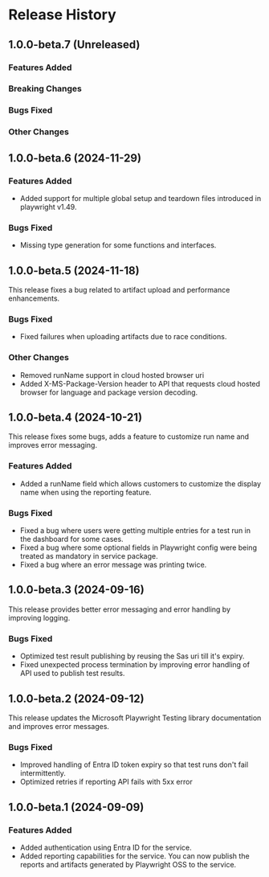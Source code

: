# Release History

## 1.0.0-beta.7 (Unreleased)

### Features Added

### Breaking Changes

### Bugs Fixed

### Other Changes

## 1.0.0-beta.6 (2024-11-29)

### Features Added

- Added support for multiple global setup and teardown files introduced in playwright v1.49.

### Bugs Fixed

- Missing type generation for some functions and interfaces.

## 1.0.0-beta.5 (2024-11-18)

This release fixes a bug related to artifact upload and performance enhancements.

### Bugs Fixed

- Fixed failures when uploading artifacts due to race conditions.

### Other Changes

- Removed runName support in cloud hosted browser uri
- Added X-MS-Package-Version header to API that requests cloud hosted browser for language and package version decoding.

## 1.0.0-beta.4 (2024-10-21)

This release fixes some bugs, adds a feature to customize run name and improves error messaging.

### Features Added

- Added a runName field which allows customers to customize the display name when using the reporting feature.

### Bugs Fixed

- Fixed a bug where users were getting multiple entries for a test run in the dashboard for some cases.
- Fixed a bug where some optional fields in Playwright config were being treated as mandatory in service package.
- Fixed a bug where an error message was printing twice.

## 1.0.0-beta.3 (2024-09-16)

This release provides better error messaging and error handling by improving logging.

### Bugs Fixed

- Optimized test result publishing by reusing the Sas uri till it's expiry.
- Fixed unexpected process termination by improving error handling of API used to publish test results.

## 1.0.0-beta.2 (2024-09-12)

This release updates the Microsoft Playwright Testing library documentation and improves error messages.

### Bugs Fixed

- Improved handling of Entra ID token expiry so that test runs don't fail intermittently.
- Optimized retries if reporting API fails with 5xx error

## 1.0.0-beta.1 (2024-09-09)

### Features Added

- Added authentication using Entra ID for the service.
- Added reporting capabilities for the service. You can now publish the reports and artifacts generated by Playwright OSS to the service.
